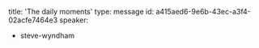 title: 'The daily moments'
type: message
id: a415aed6-9e6b-43ec-a3f4-02acfe7464e3
speaker:
  - steve-wyndham
